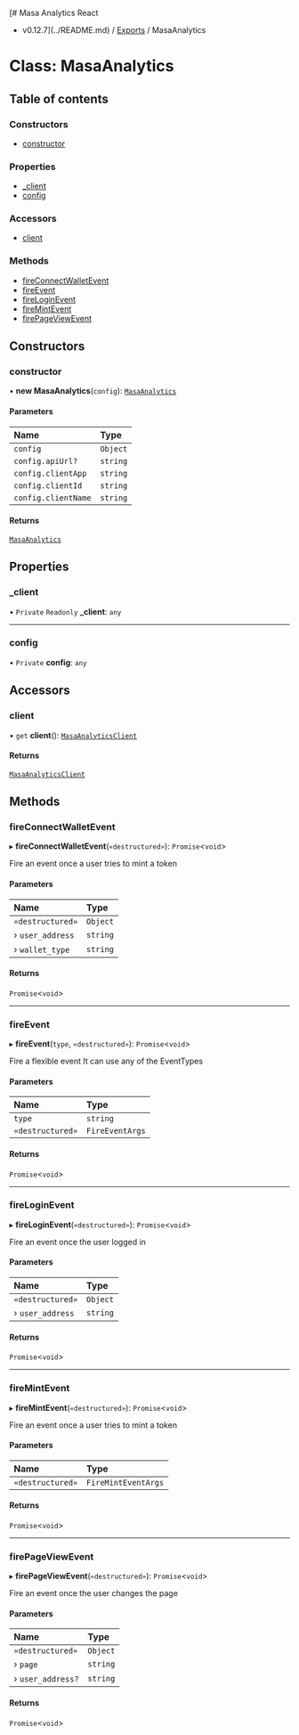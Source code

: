 [# Masa Analytics React
 - v0.12.7](../README.md) / [Exports](../modules.md) / MasaAnalytics

# Class: MasaAnalytics

## Table of contents

### Constructors

- [constructor](MasaAnalytics.md#constructor)

### Properties

- [\_client](MasaAnalytics.md#_client)
- [config](MasaAnalytics.md#config)

### Accessors

- [client](MasaAnalytics.md#client)

### Methods

- [fireConnectWalletEvent](MasaAnalytics.md#fireconnectwalletevent)
- [fireEvent](MasaAnalytics.md#fireevent)
- [fireLoginEvent](MasaAnalytics.md#fireloginevent)
- [fireMintEvent](MasaAnalytics.md#firemintevent)
- [firePageViewEvent](MasaAnalytics.md#firepageviewevent)

## Constructors

### constructor

• **new MasaAnalytics**(`config`): [`MasaAnalytics`](MasaAnalytics.md)

#### Parameters

| Name | Type |
| :------ | :------ |
| `config` | `Object` |
| `config.apiUrl?` | `string` |
| `config.clientApp` | `string` |
| `config.clientId` | `string` |
| `config.clientName` | `string` |

#### Returns

[`MasaAnalytics`](MasaAnalytics.md)

## Properties

### \_client

• `Private` `Readonly` **\_client**: `any`

___

### config

• `Private` **config**: `any`

## Accessors

### client

• `get` **client**(): [`MasaAnalyticsClient`](MasaAnalyticsClient.md)

#### Returns

[`MasaAnalyticsClient`](MasaAnalyticsClient.md)

## Methods

### fireConnectWalletEvent

▸ **fireConnectWalletEvent**(`«destructured»`): `Promise`<`void`\>

Fire an event once a user tries to mint a token

#### Parameters

| Name | Type |
| :------ | :------ |
| `«destructured»` | `Object` |
| › `user_address` | `string` |
| › `wallet_type` | `string` |

#### Returns

`Promise`<`void`\>

___

### fireEvent

▸ **fireEvent**(`type`, `«destructured»`): `Promise`<`void`\>

Fire a flexible event
It can use any of the EventTypes

#### Parameters

| Name | Type |
| :------ | :------ |
| `type` | `string` |
| `«destructured»` | `FireEventArgs` |

#### Returns

`Promise`<`void`\>

___

### fireLoginEvent

▸ **fireLoginEvent**(`«destructured»`): `Promise`<`void`\>

Fire an event once the user logged in

#### Parameters

| Name | Type |
| :------ | :------ |
| `«destructured»` | `Object` |
| › `user_address` | `string` |

#### Returns

`Promise`<`void`\>

___

### fireMintEvent

▸ **fireMintEvent**(`«destructured»`): `Promise`<`void`\>

Fire an event once a user tries to mint a token

#### Parameters

| Name | Type |
| :------ | :------ |
| `«destructured»` | `FireMintEventArgs` |

#### Returns

`Promise`<`void`\>

___

### firePageViewEvent

▸ **firePageViewEvent**(`«destructured»`): `Promise`<`void`\>

Fire an event once the user changes the page

#### Parameters

| Name | Type |
| :------ | :------ |
| `«destructured»` | `Object` |
| › `page` | `string` |
| › `user_address?` | `string` |

#### Returns

`Promise`<`void`\>
